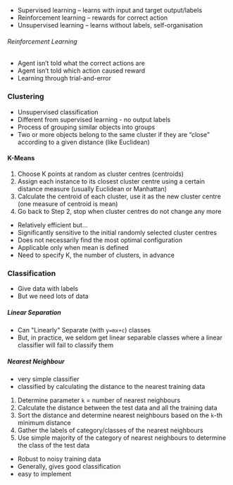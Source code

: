 - Supervised learning – learns with input and target output/labels
- Reinforcement learning – rewards for correct action
- Unsupervised learning – learns without labels, self-organisation


###### Reinforcement Learning
- Agent isn’t told what the correct actions are
- Agent isn’t told which action caused reward
- Learning through trial-and-error


### Clustering
- Unsupervised classification
- Different from supervised learning - no output labels
- Process of grouping similar objects into groups
- Two or more objects belong to the same cluster if they are “close” according to a given distance (like Euclidean)


#### K-Means
1. Choose K points at random as cluster centres (centroids)
2. Assign each instance to its closest cluster centre using a certain distance measure (usually Euclidean or Manhattan)
3. Calculate the centroid of each cluster, use it as the new cluster centre (one measure of centroid is mean)
4. Go back to Step 2, stop when cluster centres do not change any more

- Relatively efficient
but...
- Significantly sensitive to the initial randomly selected cluster centres
- Does not necessarily find the most optimal configuration
- Applicable only when mean is defined
- Need to specify K, the number of clusters, in advance

### Classification
- Give data with labels
- But we need lots of data

##### Linear Separation
- Can "Linearly" Separate (with `y=mx+c`) classes
- But, in practice, we seldom get linear separable classes where a linear classifier will fail to classify them

##### Nearest Neighbour
- very simple classifier
- classified by calculating the distance to the nearest training data

1. Determine parameter `k` = number of nearest neighbours
2. Calculate the distance between the test data and all the training data
3. Sort the distance and determine nearest neighbours based on the `k`-th minimum distance
4. Gather the labels of category/classes of the nearest neighbours
5. Use simple majority of the category of nearest neighbours to determine the class of the test data

- Robust to noisy training data
- Generally, gives good classification
- easy to implement


